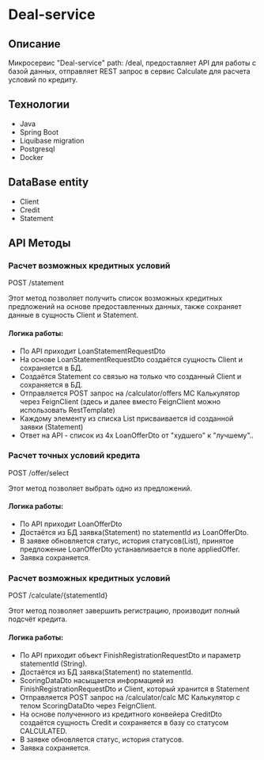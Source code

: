 # Deal-service

## Описание

Микросервис "Deal-service" path: /deal, предоставляет API для работы с базой данных, отправляет REST запрос в сервис
Calculate для расчета условий по кредиту.

## Технологии

- Java
- Spring Boot
- Liquibase migration
- Postgresql
- Docker

## DataBase entity

- Client
- Credit
- Statement

## API Методы

### Расчет возможных кредитных условий

POST /statement

Этот метод позволяет получить список возможных кредитных предложений на основе предоставленных данных, также сохраняет
данные в сущность Client и Statement.

#### Логика работы:

- По API приходит LoanStatementRequestDto
- На основе LoanStatementRequestDto создаётся сущность Client и сохраняется в БД.
- Создаётся Statement со связью на только что созданный Client и сохраняется в БД.
- Отправляется POST запрос на /calculator/offers МС Калькулятор через FeignClient (здесь и далее вместо FeignClient
  можно использовать RestTemplate)
- Каждому элементу из списка List<LoanOfferDto> присваивается id созданной заявки (Statement)
- Ответ на API - список из 4х LoanOfferDto от "худшего" к "лучшему"..

### Расчет точных условий кредита

POST /offer/select

Этот метод позволяет выбрать одно из предложений.

#### Логика работы:

- По API приходит LoanOfferDto
- Достаётся из БД заявка(Statement) по statementId из LoanOfferDto.
- В заявке обновляется статус, история статусов(List<StatementStatusHistoryDto>), принятое предложение LoanOfferDto
  устанавливается в поле appliedOffer.
- Заявка сохраняется.

### Расчет возможных кредитных условий

POST /calculate/{statementId}

Этот метод позволяет завершить регистрацию, производит полный подсчёт кредита.

#### Логика работы:

- По API приходит объект FinishRegistrationRequestDto и параметр statementId (String).
- Достаётся из БД заявка(Statement) по statementId.
- ScoringDataDto насыщается информацией из FinishRegistrationRequestDto и Client, который хранится в Statement
- Отправляется POST запрос на /calculator/calc МС Калькулятор с телом ScoringDataDto через FeignClient.
- На основе полученного из кредитного конвейера CreditDto создаётся сущность Credit и сохраняется в базу со статусом
  CALCULATED.
- В заявке обновляется статус, история статусов.
- Заявка сохраняется.